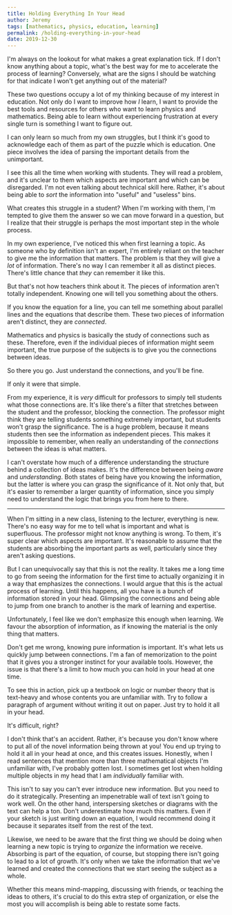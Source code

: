 ```yaml
---
title: Holding Everything In Your Head
author: Jeremy
tags: [mathematics, physics, education, learning]
permalink: /holding-everything-in-your-head
date: 2019-12-30
---
```


I'm always on the lookout for what makes a great explanation tick. If I don't know anything about a topic, what's the best way for me to accelerate the process of learning? Conversely, what are the signs I should be watching for that indicate I won't get anything out of the material?

These two questions occupy a lot of my thinking because of my interest in education. Not only do I want to improve how *I* learn, I want to provide the best tools and resources for others who want to learn physics and mathematics. Being able to learn without experiencing frustration at every single turn is something I want to figure out.

I can only learn so much from my own struggles, but I think it's good to acknowledge each of them as part of the puzzle which is education. One piece involves the idea of parsing the important details from the unimportant.

I see this all the time when working with students. They will read a problem, and it's unclear to them which aspects are important and which can be disregarded. I'm not even talking about technical skill here. Rather, it's about being able to *sort* the information into "useful" and "useless" bins.

What creates this struggle in a student? When I'm working with them, I'm tempted to give them the answer so we can move forward in a question, but I realize that their struggle is perhaps the most important step in the whole process.

In my own experience, I've noticed this when first learning a topic. As someone who by definition isn't an expert, I'm entirely reliant on the teacher to give me the information that matters. The problem is that they will give a *lot* of information. There's no way I can remember it all as distinct pieces. There's little chance that *they* can remember it like this.

But that's not how teachers think about it. The pieces of information aren't totally independent. Knowing one will tell you something about the others.

If you know the equation for a line, you can tell me something about parallel lines and the equations that describe them. These two pieces of information aren't distinct, they are *connected*.

Mathematics and physics is basically the study of connections such as these. Therefore, even if the individual pieces of information might seem important, the true purpose of the subjects is to give you the connections between ideas.

So there you go. Just understand the connections, and you'll be fine.

If only it were that simple.

From my experience, it is *very* difficult for professors to simply tell students what those connections are. It's like there's a filter that stretches between the student and the professor, blocking the connection. The professor might think they are telling students something extremely important, but students won't grasp the significance. The is a huge problem, because it means students then see the information as independent pieces. This makes it impossible to remember, when really an understanding of the *connections* between the ideas is what matters.

I can't overstate how much of a difference understanding the structure behind a collection of ideas makes. It's the difference between being *aware* and *understanding*. Both states of being have you knowing the information, but the latter is where you can grasp the significance of it. Not only that, but it's easier to remember a larger quantity of information, since you simply need to understand the logic that brings you from here to there.

---

When I'm sitting in a new class, listening to the lecturer, everything is new. There's no easy way for me to tell what is important and what is superfluous. The professor might not know anything is wrong. To them, it's super clear which aspects are important. It's reasonable to assume that the students are absorbing the important parts as well, particularly since they aren't asking questions.

But I can unequivocally say that this is not the reality. It takes me a long time to go from seeing the information for the first time to actually organizing it in a way that emphasizes the connections. I would argue that this is the actual process of learning. Until this happens, all you have is a bunch of information stored in your head. Glimpsing the connections and being able to jump from one branch to another is the mark of learning and expertise.

Unfortunately, I feel like we don't emphasize this enough when learning. We favour the absorption of information, as if knowing the material is the only thing that matters.

Don't get me wrong, knowing pure information is important. It's what lets us quickly jump between connections. I'm a fan of memorization to the point that it gives you a stronger instinct for your available tools. However, the issue is that there's a limit to how much you can hold in your head at one time.

To see this in action, pick up a textbook on logic or number theory that is text-heavy and whose contents you are unfamiliar with. Try to follow a paragraph of argument without writing it out on paper. Just try to hold it all in your head.

It's difficult, right?

I don't think that's an accident. Rather, it's because you don't know where to put all of the novel information being thrown at you! You end up trying to hold it all in your head at once, and this creates issues. Honestly, when I read sentences that mention more than three mathematical objects I'm unfamiliar with, I've probably gotten lost. I sometimes get lost when holding multiple objects in my head that I am *individually* familiar with.

This isn't to say you can't ever introduce new information. But you need to do it strategically. Presenting an impenetrable wall of text isn't going to work well. On the other hand, interspersing sketches or diagrams with the text can help a ton. Don't underestimate how much this matters. Even if your sketch is just writing down an equation, I would recommend doing it because it separates itself from the rest of the text.

Likewise, we need to be aware that the first thing we should be doing when learning a new topic is trying to *organize* the information we receive. Absorbing is part of the equation, of course, but stopping there isn't going to lead to a lot of growth. It's only when we take the information that we've learned and created the connections that we start seeing the subject as a whole.

Whether this means mind-mapping, discussing with friends, or teaching the ideas to others, it's crucial to do this extra step of organization, or else the most you will accomplish is being able to restate some facts.
